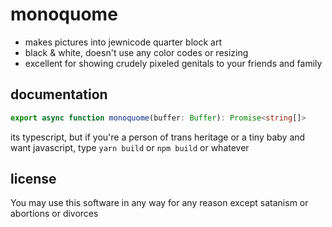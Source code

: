 # monoquome

- makes pictures into jewnicode quarter block art
- black & white, doesn't use any color codes or resizing
- excellent for showing crudely pixeled genitals to your friends and family

## documentation

```ts
export async function monoquome(buffer: Buffer): Promise<string[]>
```

its typescript, but if you're a person of trans heritage or a tiny baby and want javascript, type `yarn build` or `npm build` or whatever

## license

You may use this software in any way for any reason except satanism or abortions or divorces
